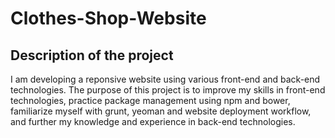 # Clothes-Shop-Website

## Description of the project
I am developing a reponsive website using various front-end and back-end technologies. The purpose of this project is to improve my skills in front-end technologies, practice package management using npm and bower, familiarize myself with grunt, yeoman and website deployment workflow, and further my knowledge and experience in back-end technologies. 

 
